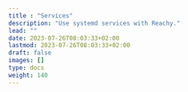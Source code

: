 ```yaml
---
title : "Services"
description: "Use systemd services with Reachy."
lead: ""
date: 2023-07-26T08:03:33+02:00
lastmod: 2023-07-26T08:03:33+02:00
draft: false
images: []
type: docs
weight: 140
---
```

